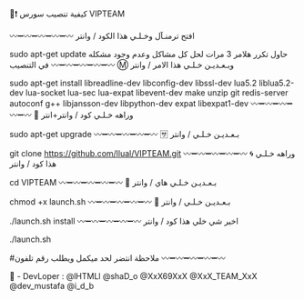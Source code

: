 
🤖❗️ كيفية تنصيب سورس VIPTEAM 

〰➖〰➖〰➖〰➖〰
افتح ترمنـآل وخـلـي هذا الكود / وانتر

sudo apt-get update
حاول تكرر هلامر 3 مرات لحل كل مشاكل وعدم وجود مشكله في التنصيب
〰➖〰➖〰➖〰➖〰
Ⓜ️ وبـعـديـن خـلـي هذا الامر / وانتر

sudo apt-get install libreadline-dev libconfig-dev libssl-dev lua5.2 liblua5.2-dev lua-socket lua-sec lua-expat libevent-dev make unzip git redis-server autoconf g++ libjansson-dev libpython-dev expat libexpat1-dev
〰➖〰➖〰➖〰➖〰
🏧 وراهه خـلـي كود / وانتر+انتر

sudo apt-get upgrade
〰➖〰➖〰➖〰➖〰
🈂 بـعـديـن خـلـي / وانتر

git clone https://github.com/llual/VIPTEAM.git
〰➖〰➖〰➖〰➖〰
🌀 وراهه خـلـي هذا كود / وانتر

cd VIPTEAM
〰➖〰➖〰➖〰➖〰
💠 بـعـديـن خـلـي هاي / وانتر

chmod +x launch.sh
〰➖〰➖〰➖〰➖〰
🛄 بـعـديـن خـلـي / وانتر

./launch.sh install
〰➖〰➖〰➖〰➖〰
 اخير شي خلي هذا كود / وانتر 

./launch.sh

#ملاحظة انتضر لحد ميكمل ويطلب رقم تلفون
〰➖〰➖〰➖〰➖〰

🚁 - DevLoper : @lHTMLl
                @shaD_o
@XxX69XxX
@XxX_TEAM_XxX
@dev_mustafa
@i_d_b
               
